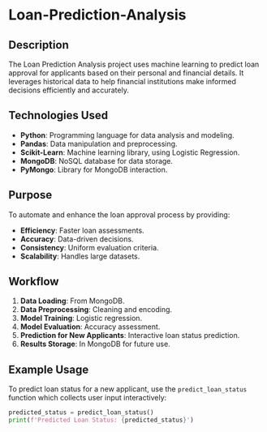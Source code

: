 # Loan-Prediction-Analysis

## Description
The Loan Prediction Analysis project uses machine learning to predict loan approval for applicants based on their personal and financial details. It leverages historical data to help financial institutions make informed decisions efficiently and accurately.

## Technologies Used
- **Python**: Programming language for data analysis and modeling.
- **Pandas**: Data manipulation and preprocessing.
- **Scikit-Learn**: Machine learning library, using Logistic Regression.
- **MongoDB**: NoSQL database for data storage.
- **PyMongo**: Library for MongoDB interaction.

## Purpose
To automate and enhance the loan approval process by providing:
- **Efficiency**: Faster loan assessments.
- **Accuracy**: Data-driven decisions.
- **Consistency**: Uniform evaluation criteria.
- **Scalability**: Handles large datasets.

## Workflow
1. **Data Loading**: From MongoDB.
2. **Data Preprocessing**: Cleaning and encoding.
3. **Model Training**: Logistic regression.
4. **Model Evaluation**: Accuracy assessment.
5. **Prediction for New Applicants**: Interactive loan status prediction.
6. **Results Storage**: In MongoDB for future use.

## Example Usage
To predict loan status for a new applicant, use the `predict_loan_status` function which collects user input interactively:

```python
predicted_status = predict_loan_status()
print(f'Predicted Loan Status: {predicted_status}')
